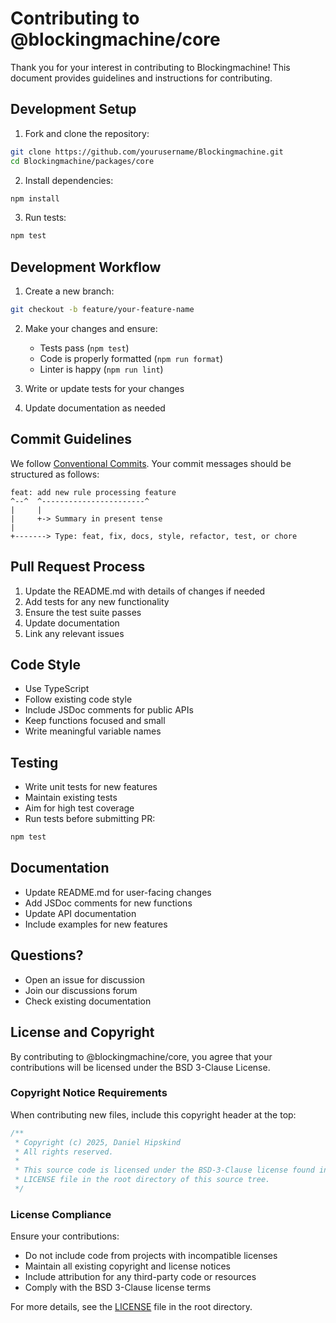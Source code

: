 # Contributing to @blockingmachine/core

Thank you for your interest in contributing to Blockingmachine! This document provides guidelines and instructions for contributing.

## Development Setup

1. Fork and clone the repository:
```bash
git clone https://github.com/yourusername/Blockingmachine.git
cd Blockingmachine/packages/core
```

2. Install dependencies:
```bash
npm install
```

3. Run tests:
```bash
npm test
```

## Development Workflow

1. Create a new branch:
```bash
git checkout -b feature/your-feature-name
```

2. Make your changes and ensure:
   - Tests pass (`npm test`)
   - Code is properly formatted (`npm run format`)
   - Linter is happy (`npm run lint`)

3. Write or update tests for your changes

4. Update documentation as needed

## Commit Guidelines

We follow [Conventional Commits](https://www.conventionalcommits.org/). Your commit messages should be structured as follows:

```
feat: add new rule processing feature
^--^  ^-----------------------^
|     |
|     +-> Summary in present tense
|
+-------> Type: feat, fix, docs, style, refactor, test, or chore
```

## Pull Request Process

1. Update the README.md with details of changes if needed
2. Add tests for any new functionality
3. Ensure the test suite passes
4. Update documentation
5. Link any relevant issues

## Code Style

- Use TypeScript
- Follow existing code style
- Include JSDoc comments for public APIs
- Keep functions focused and small
- Write meaningful variable names

## Testing

- Write unit tests for new features
- Maintain existing tests
- Aim for high test coverage
- Run tests before submitting PR:
```bash
npm test
```

## Documentation

- Update README.md for user-facing changes
- Add JSDoc comments for new functions
- Update API documentation
- Include examples for new features

## Questions?

- Open an issue for discussion
- Join our discussions forum
- Check existing documentation

## License and Copyright

By contributing to @blockingmachine/core, you agree that your contributions will be licensed under the BSD 3-Clause License.

### Copyright Notice Requirements

When contributing new files, include this copyright header at the top:

```typescript
/**
 * Copyright (c) 2025, Daniel Hipskind
 * All rights reserved.
 * 
 * This source code is licensed under the BSD-3-Clause license found in the
 * LICENSE file in the root directory of this source tree.
 */
```

### License Compliance

Ensure your contributions:
- Do not include code from projects with incompatible licenses
- Maintain all existing copyright and license notices
- Include attribution for any third-party code or resources
- Comply with the BSD 3-Clause license terms

For more details, see the [LICENSE](LICENSE) file in the root directory.